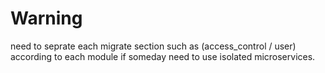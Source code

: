 # Warning

need to seprate each migrate section such as (access_control / user) according to each module if someday need to use isolated microservices.
